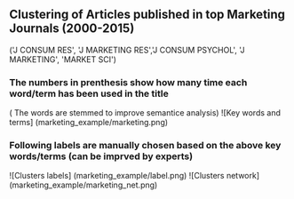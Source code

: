 ## Clustering of Articles published in top Marketing Journals (2000-2015)
('J CONSUM RES', 'J MARKETING RES','J CONSUM PSYCHOL', 'J MARKETING', 'MARKET SCI')

### The numbers in prenthesis show how many time each word/term has been used in the title
( The words are stemmed to improve semantice analysis)
![Key words and terms] (marketing_example/marketing.png)

### Following labels are manually chosen based on the above key words/terms (can be imprved by experts)
![Clusters labels] (marketing_example/label.png)
![Clusters network] (marketing_example/marketing_net.png)





